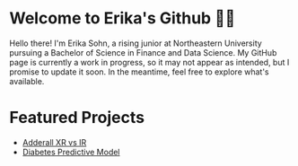 # Welcome to Erika's Github ✌🏻
Hello there! I'm Erika Sohn, a rising junior at Northeastern University pursuing a Bachelor of Science in Finance and Data Science. My GitHub page is currently a work in progress, so it may not appear as intended, but I promise to update it soon. In the meantime, feel free to explore what's available.
# Featured Projects  
- [Adderall XR vs IR](AdderallSentiment.ipynb)
- [Diabetes Predictive Model](DS3000.Practicum.2.ipynb)
